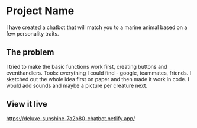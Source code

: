 # Project Name

I have created a chatbot that will match you to a marine animal based on a few personality traits. 

## The problem

I tried to make the basic functions work first, creating buttons and eventhandlers. 
Tools: everything I could find - google, teammates, friends. 
I sketched out the whole idea first on paper and then made it work in code. 
I would add sounds and maybe a picture per creature next. 

## View it live
https://deluxe-sunshine-7a2b80-chatbot.netlify.app/
